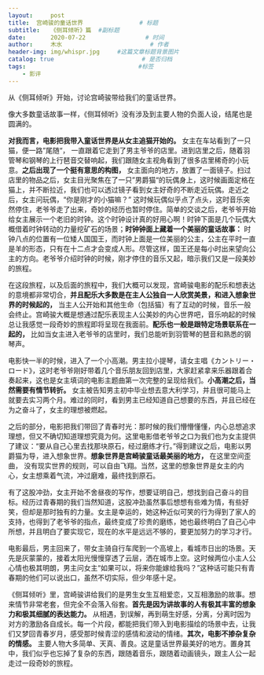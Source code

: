 ```yaml
---
layout:     post                       
title:  宫崎骏的童话世界                # 标题
subtitle:   《侧耳倾听》篇  #副标题
date:       2020-07-22                 # 时间
author:     木水                         # 作者
header-img: img/whispr.jpg     #这篇文章标题背景图片
catalog: true                         # 是否归档
tags:                                #标签
    - 影评
---
```

从《侧耳倾听》开始，讨论宫崎骏带给我们的童话世界。

像大多数童话故事一样，《侧耳倾听》没有涉及到主要人物的负面人设，结尾也是圆满的。

**对我而言，电影把我带入童话世界是从女主追猫开始的。** 女主在车站看到了一只猫，便一路”尾随“， 一直跟着它走到了男主爷爷的店里。进到店里之后，随着羽管琴和钢琴的上行琶音交替响起，我们跟随女主视角看到了很多店里稀奇的小玩意。**之后出现了一个挺有意思的构图，** 女主面向的地方，放置了一面镜子。扫过店里的物品之后，女主目光聚焦在了一只”男爵猫“的玩偶身上，这时候画面定格在猫上，并不断拉近，我们也可以透过镜子看到女主好奇的不断走近玩偶。走近之后，女主问玩偶，“你是刚才的小猫嘛？” 这时候玩偶似乎点了点头，这时音乐突然停住，老爷爷走了出来，奇妙的经历也暂时停住。简单的交谈之后，老爷爷开始给女主展示一个老旧的时钟。这个时钟设计真的好用心啊！时钟下面是几个玩偶大概借着时钟转动的力量挖矿石的场景；**时钟钟面上藏着一个美丽的童话故事：** 时钟八点的位置有一位矮人国国王，而时钟上面是一位美丽的公主，公主在平时一直是羊的形态，只有在十二点才会变成人形。尽管这样，国王还是每小时出来望向公主的方向。老爷爷介绍时钟的时候，刚才停住的音乐又起，暗示我们又是一段美妙的旅程。

在这段旅程，以及后面的旅程中，我们大概可以发现，宫崎骏电影的配乐和想表达的意境都非常切合，**并且配乐大多数是在主人公独自一人欣赏美景，和进入想象世界的时候起的，** 当主人公开始和其他生命（包括猫）有了互动的时候，音乐一般会终止。宫崎骏大概是想通过配乐表现主人公美妙的内心世界吧，音乐响起的时候总让我感觉一段奇妙的旅程即将呈现在我面前。**配乐也一般是跟特定场景联系在一起的，** 比如当女主进入老爷爷的店里时，我们总能听到羽管琴的琶音和熟悉的钢琴声。

电影快一半的时候，进入了一个小高潮。男主拉小提琴，请女主唱《カントリー・ロード》，这时老爷爷刚好带着几个音乐朋友回到店里，大家赶紧拿来乐器跟着合奏起来，这也是女主填词的电影主题曲第一次完整的呈现给我们。**小高潮之后，当然需要有情节转折。** 女主被告知男主初中毕业想去意大利学习，并且很可能马上就要去实习两个月。难过的同时，看到男主已经知道自己想要的东西，并且已经在为之奋斗了，女主的理想被燃起。

之后的部分，电影把我们带回了青春时光：那时候的我们懵懵懂懂，内心总想追求理想，但又不确切知道理想究竟为何。这里电影借老爷爷之口为我们也为女主提供了建议：“要从自己心里去找那块原石，经过磨练才行。”得到建议之后，电影以男爵猫为导，进入想象世界。**想象世界是宫崎骏童话最美丽的地方，** 在这里空间歪曲， 没有现实世界的规则，可以自由飞翔。当然，这里的想象世界是女主的内心，女主想乘着气流，冲过磨难，最终找到原石。

有了这股冲劲，女主开始不舍昼夜的写作，想要证明自己，想找到自己奋斗的目标。经历过青春期的我们当然知道，这股冲劲虽然事后想想有些难为情，有些好笑，但却是那时独有的力量。女主是幸运的，她这种近似可笑的行为得到了家人的支持，也得到了老爷爷的指点，最终变成了珍贵的磨练，她也最终明白了自己心中所想，并且明白了要实现它，现在的水平是远远不够的，要更加努力的学习才行。

电影最后，男主回来了，带女主骑自行车爬到一个高坡上，看城市日出的场景。天先是灰蒙蒙的，接着太阳光慢慢穿透了云层，洒在城市上空。这时候两位小主人公心情也极其明朗，男主问女主“如果可以，将来你能嫁给我吗？”这种话可能只有青春期的他们可以说出口，虽然不切实际，但少年感十足。

《侧耳倾听》里，宫崎骏讲给我们的是男生女生互相爱恋，又互相激励的故事。想来情节非常老套，但完全不会落入俗套。**首先是因为讲故事的人有极其丰富的想象力和极其细腻的表达能力。** 从相遇，到误解，再到萌生好感，分离，分离时因为对方的激励各自成长。每一个片段，都能把我们带入到电影描绘的场景中去，让我们又梦回青春岁月，感受那时候青涩的感情和波动的情绪。**其次，电影不掺杂复杂的情感。** 主要人物大多简单、天真、善良。这是童话世界最美好的地方。置身其中，我们似乎也忘掉了复杂的东西，跟随着音乐，跟随着动画镜头，跟主人公一起走过一段奇妙的旅程。
